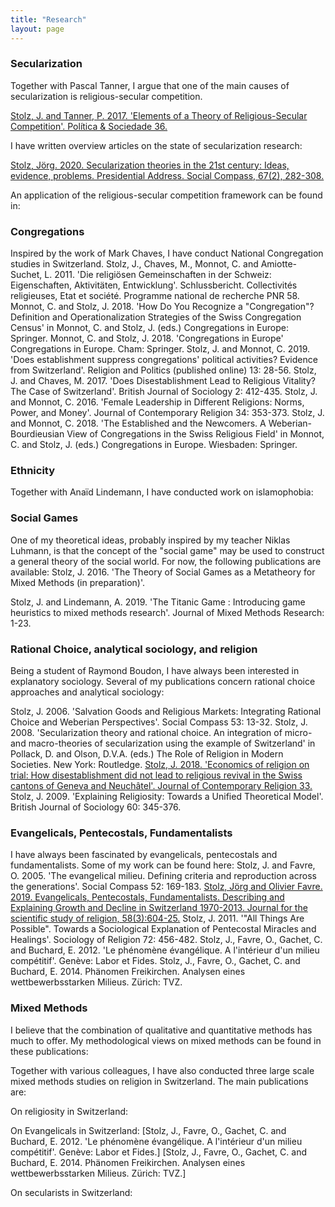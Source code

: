 ```yaml
---
title: "Research" 
layout: page
---
```


### Secularization
Together with Pascal Tanner, I argue that one of the main causes of secularization is religious-secular competition.

[Stolz, J. and Tanner, P. 2017. 'Elements of a Theory of Religious-Secular Competition'. Política & Sociedade 36.](xxxx)

I have written overview articles on the state of secularization research: 

[Stolz, Jörg. 2020. Secularization theories in the 21st century: Ideas, evidence, problems. Presidential Address. Social Compass, 67(2), 282-308.](xxx)

An application of the religious-secular competition framework can be found in:



### Congregations
Inspired by the work of Mark Chaves, I have conduct National Congregation studies in Switzerland. 
Stolz, J., Chaves, M., Monnot, C. and Amiotte-Suchet, L. 2011. 'Die religiösen Gemeinschaften in der Schweiz: Eigenschaften, Aktivitäten, Entwicklung'. Schlussbericht. Collectivités religieuses, Etat et société. Programme national de recherche PNR 58.
Monnot, C. and Stolz, J. 2018. 'How Do You Recognize a "Congregation"? Definition and Operationalization Strategies of the Swiss Congregation Census' in Monnot, C. and Stolz, J. (eds.) Congregations in Europe: Springer.
Monnot, C. and Stolz, J. 2018. 'Congregations in Europe' Congregations in Europe. Cham: Springer.
Stolz, J. and Monnot, C. 2019. 'Does establishment suppress congregations' political activities? Evidence from Switzerland'. Religion and Politics  (published online) 13: 28-56.
Stolz, J. and Chaves, M. 2017. 'Does Disestablishment Lead to Religious Vitality? The Case of Switzerland'. British Journal of Sociology 2: 412-435.
Stolz, J. and Monnot, C. 2016. 'Female Leadership in Different Religions: Norms, Power, and Money'. Journal of Contemporary Religion 34: 353-373.
Stolz, J. and Monnot, C. 2018. 'The Established and the Newcomers. A Weberian-Bourdieusian View of Congregations in the Swiss Religious Field' in Monnot, C. and Stolz, J. (eds.) Congregations in Europe. Wiesbaden: Springer.




### Ethnicity
Together with Anaïd Lindemann, I have conducted work on islamophobia: 



### Social Games
One of my theoretical ideas, probably inspired by my teacher Niklas Luhmann, is that the concept of the "social game" may be used to construct a general theory of the social world. For now, the following publications are available:
Stolz, J. 2016. 'The Theory of Social Games as a Metatheory for Mixed Methods (in preparation)'.

Stolz, J. and Lindemann, A. 2019. 'The Titanic Game : Introducing game heuristics to mixed methods research'. Journal of Mixed Methods Research: 1-23.



### Rational Choice, analytical sociology, and religion
Being a student of Raymond Boudon, I have always been interested in explanatory sociology. Several of my publications concern rational choice approaches and analytical sociology:

Stolz, J. 2006. 'Salvation Goods and Religious Markets: Integrating Rational Choice and Weberian Perspectives'. Social Compass 53: 13-32.
Stolz, J. 2008. 'Secularization theory and rational choice. An integration of micro- and macro-theories of secularization using the example of Switzerland' in Pollack, D. and Olson, D.V.A. (eds.) The Role of Religion in Modern Societies. New York: Routledge.
[Stolz, J. 2018. 'Economics of religion on trial: How disestablishment did not lead to religious revival in the Swiss cantons of Geneva and Neuchâtel'. Journal of Contemporary Religion 33.](xxxx)
Stolz, J. 2009. 'Explaining Religiosity: Towards a Unified Theoretical Model'. British Journal of Sociology 60: 345-376.




### Evangelicals, Pentecostals, Fundamentalists
I have always been fascinated by evangelicals, pentecostals and fundamentalists. Some of my work can be found here: 
Stolz, J. and Favre, O. 2005. 'The evangelical milieu. Defining criteria and reproduction across the generations'. Social Compass 52: 169-183.
[Stolz, Jörg and Olivier Favre. 2019. Evangelicals, Pentecostals, Fundamentalists. Describing and Explaining Growth and Decline in Switzerland 1970-2013. Journal for the scientific study of religion, 58(3):604-25.](xxx)
Stolz, J. 2011. '"All Things Are Possible". Towards a Sociological Explanation of Pentecostal Miracles and Healings'. Sociology of Religion 72: 456-482.
Stolz, J., Favre, O., Gachet, C. and Buchard, E. 2012. 'Le phénomène évangélique. A l'intérieur d'un milieu compétitif'. Genève: Labor et Fides.
Stolz, J., Favre, O., Gachet, C. and Buchard, E. 2014. Phänomen Freikirchen. Analysen eines wettbewerbsstarken Milieus. Zürich: TVZ.




### Mixed Methods
I believe that the combination of qualitative and quantitative methods has much to offer. My methodological views on mixed methods can be found in these publications:


Together with various colleagues, I have also conducted three large scale mixed methods studies on religion in Switzerland. The main publications are: 

On religiosity in Switzerland: 

On Evangelicals in Switzerland: 
[Stolz, J., Favre, O., Gachet, C. and Buchard, E. 2012. 'Le phénomène évangélique. A l'intérieur d'un milieu compétitif'. Genève: Labor et Fides.]
[Stolz, J., Favre, O., Gachet, C. and Buchard, E. 2014. Phänomen Freikirchen. Analysen eines wettbewerbsstarken Milieus. Zürich: TVZ.]


On secularists in Switzerland: 






